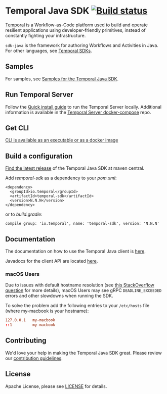 # Temporal Java SDK  [![Build status](https://badge.buildkite.com/663f6d1be81be6700c28c242b35905f20b68c4fda7b2c7c4e3.svg?branch=master)](https://buildkite.com/temporal/java-sdk-public)

[Temporal](https://github.com/temporalio/temporal) is a Workflow-as-Code platform used to build and operate
resilient applications using developer-friendly primitives, instead of constantly fighting your infrastructure.

`sdk-java` is the framework for authoring Workflows and Activities in Java. For other languages, see [Temporal SDKs](https://docs.temporal.io/application-development).

## Samples

For samples, see [Samples for the Temporal Java SDK](https://github.com/temporalio/samples-java).

## Run Temporal Server

Follow the [Quick install guide](https://docs.temporal.io/docs/server/quick-install) to run the Temporal Server locally.
Additional information is available in the [Temporal Server docker-compose](https://github.com/temporalio/docker-compose) repo.

## Get CLI

[CLI is available as an executable or as a docker image](https://github.com/temporalio/temporal/blob/master/tools/cli/README.md)

## Build a configuration

[Find the latest release](https://search.maven.org/artifact/io.temporal/temporal-sdk) of the Temporal Java SDK at maven central.

Add *temporal-sdk* as a dependency to your *pom.xml*:

    <dependency>
      <groupId>io.temporal</groupId>
      <artifactId>temporal-sdk</artifactId>
      <version>N.N.N</version>
    </dependency>

or to *build.gradle*:

    compile group: 'io.temporal', name: 'temporal-sdk', version: 'N.N.N'

## Documentation

The documentation on how to use the Temporal Java client is [here](https://docs.temporal.io/docs/java/introduction).

Javadocs for the client API are located [here](https://www.javadoc.io/doc/io.temporal/temporal-sdk).

### macOS Users
Due to issues with default hostname resolution
(see [this StackOverflow question](https://stackoverflow.com/questions/33289695/inetaddress-getlocalhost-slow-to-run-30-seconds) for more details),
macOS Users may see gRPC `DEADLINE_EXCEEDED` errors and other slowdowns when running the SDK.

To solve the problem add the following entries to your `/etc/hosts` file (where my-macbook is your hostname):

```conf
127.0.0.1   my-macbook
::1         my-macbook
```

## Contributing
We'd love your help in making the Temporal Java SDK great. Please review our [contribution guidelines](CONTRIBUTING.md).

## License
Apache License, please see [LICENSE](LICENSE) for details.
